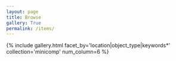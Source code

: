 ```yaml
---
layout: page
title: Browse 
gallery: True
permalink: /items/
---
```



{% include gallery.html facet_by='location|object_type|keywords*' collection='minicomp' num_column=6 %}


